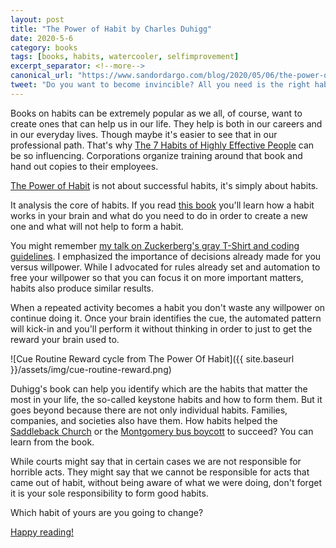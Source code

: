 ```yaml
---
layout: post
title: "The Power of Habit by Charles Duhigg"
date: 2020-5-6
category: books
tags: [books, habits, watercooler, selfimprovement]
excerpt_separator: <!--more-->
canonical_url: "https://www.sandordargo.com/blog/2020/05/06/the-power-of-habit"
tweet: "Do you want to become invincible? All you need is the right habits!"
---
```

Books on habits can be extremely popular as we all, of course, want to create ones that can help us in our life. They help is both in our careers and in our everyday lives. Though maybe it's easier to see that in our professional path. That's why [The 7 Habits of Highly Effective People](https://amzn.to/2UwCH4y) can be so influencing. Corporations organize training around that book and hand out copies to their employees.

[The Power of Habit](https://amzn.to/2wD0fvr) is not about successful habits, it's simply about habits.
<!--more-->

It analysis the core of habits. If you read [this book](https://amzn.to/2wD0fvr) you'll learn how a habit works in your brain and what do you need to do in order to create a new one and what will not help to form a habit.

You might remember [my talk on Zuckerberg's gray T-Shirt and coding guidelines](https://www.youtube.com/watch?time_continue=2&v=CNDejB6Hg5A&feature=emb_logo). I emphasized the importance of decisions already made for you versus willpower. While I advocated for rules already set and automation to free your willpower so that you can focus it on more important matters, habits also produce similar results. 

When a repeated activity becomes a habit you don't waste any willpower on continue doing it. Once your brain identifies the cue, the automated pattern will kick-in and you'll perform it without thinking in order to just to get the reward your brain used to.

![Cue Routine Reward cycle from The Power Of Habit]({{ site.baseurl }}/assets/img/cue-routine-reward.png)

Duhigg's book can help you identify which are the habits that matter the most in your life, the so-called keystone habits and how to form them. But it goes beyond because there are not only individual habits. Families, companies, and societies also have them. How habits helped the [Saddleback Church](https://saddleback.com/) or the [Montgomery bus boycott](https://www.history.com/topics/black-history/montgomery-bus-boycott) to succeed? You can learn from the book.

While courts might say that in certain cases we are not responsible for horrible acts. They might say that we cannot be responsible for acts that came out of habit, without being aware of what we were doing, don't forget it is your sole responsibility to form good habits.

Which habit of yours are you going to change?

[Happy reading!](https://amzn.to/2wD0fvr)